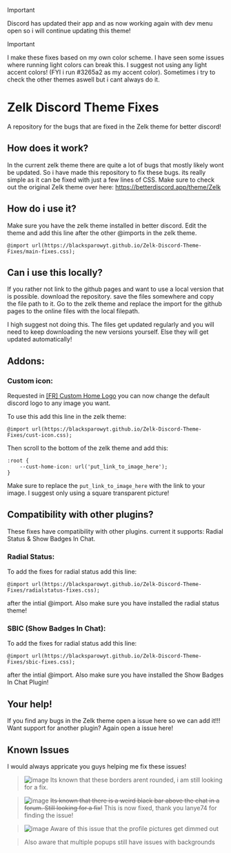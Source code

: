 > [!IMPORTANT]  
> Discord has updated their app and as now working again with dev menu open so i will continue updating this theme!

> [!IMPORTANT]  
> I make these fixes based on my own color scheme. I have seen some issues where running light colors can break this. I suggest not using any light accent colors! (FYI i run #3265a2 as my accent color). Sometimes i try to check the other themes aswell but i cant always do it.


# Zelk Discord Theme Fixes
A repository for the bugs that are fixed in the Zelk theme for better discord!

## How does it work?
In the current zelk theme there are quite a lot of bugs that mostly likely wont be updated. So i have made this repository to fix these bugs. its really simple as it can be fixed with just a few lines of CSS.
Make sure to check out the original Zelk theme over here: https://betterdiscord.app/theme/Zelk

## How do i use it?
Make sure you have the zelk theme installed in better discord. 
Edit the theme and add this line after the other @imports in the zelk theme.
```
@import url(https://blacksparowyt.github.io/Zelk-Discord-Theme-Fixes/main-fixes.css);
```

## Can i use this locally?
If you rather not link to the github pages and want to use a local version that is possible.
download the repository. save the files somewhere and copy the file path to it. Go to the zelk theme and replace the import for the github pages to the online files with the local filepath.  
  
I high suggest not doing this. The files get updated regularly and you will need to keep downloading the new versions yourself. Else they will get updated automatically!


## Addons:

### Custom icon:
Requested in [[FR] Custom Home Logo](https://github.com/BlackSparowYT/Zelk-Discord-Theme-Fixes/issues/20) you can now change the default discord logo to any image you want.

To use this add this line in the zelk theme:
```
@import url(https://blacksparowyt.github.io/Zelk-Discord-Theme-Fixes/cust-icon.css);
```
Then scroll to the bottom of the zelk theme and add this:
```
:root {
    --cust-home-icon: url('put_link_to_image_here');
}
```
Make sure to replace the `put_link_to_image_here` with the link to your image. I suggest only using a square transparent picture!

## Compatibility with other plugins?
These fixes have compatibility with other plugins. current it supports: Radial Status & Show Badges In Chat.


### Radial Status:
To add the fixes for radial status add this line:
```
@import url(https://blacksparowyt.github.io/Zelk-Discord-Theme-Fixes/radialstatus-fixes.css);
```
after the intial @import. Also make sure you have installed the radial status theme!

### SBIC (Show Badges In Chat):
To add the fixes for radial status add this line:
```
@import url(https://blacksparowyt.github.io/Zelk-Discord-Theme-Fixes/sbic-fixes.css);
```
after the intial @import. Also make sure you have installed the Show Badges In Chat Plugin!


## Your help!
If you find any bugs in the Zelk theme open a issue here so we can add it!!! 
Want support for another plugin? Again open a issue here!


## Known Issues
I would always appricate you guys helping me fix these issues!

> ![image](https://github.com/BlackSparowYT/Zelk-Discord-Theme-Fixes/assets/117974776/3d5a66a0-9554-4766-bc30-cb8fb236a003)
> Its known that these borders arent rounded, i am still looking for a fix.

> ![image](https://github.com/BlackSparowYT/Zelk-Discord-Theme-Fixes/assets/117974776/d3075268-3c70-4b50-9d2b-08c98572b70b)
> ~~Its known that there is a weird black bar above the chat in a forum. Still looking for a fix!~~
This is now fixed, thank you lanye74 for finding the issue!

> ![image](https://github.com/BlackSparowYT/Zelk-Discord-Theme-Fixes/assets/117974776/0a7b217e-70a9-4b46-9838-639f003248bf)
> Aware of this issue that the profile pictures get dimmed out

> Also aware that multiple popups still have issues with backgrounds


